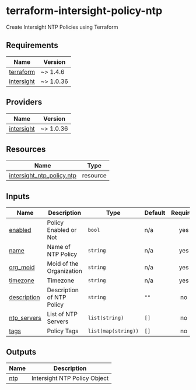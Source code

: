 # terraform-intersight-policy-ntp
Create Intersight NTP Policies using Terraform

<!-- BEGIN_TF_DOCS -->
## Requirements

| Name | Version |
|------|---------|
| <a name="requirement_terraform"></a> [terraform](#requirement\_terraform) | ~> 1.4.6 |
| <a name="requirement_intersight"></a> [intersight](#requirement\_intersight) | ~> 1.0.36 |

## Providers

| Name | Version |
|------|---------|
| <a name="provider_intersight"></a> [intersight](#provider\_intersight) | ~> 1.0.36 |

## Resources

| Name | Type |
|------|------|
| [intersight_ntp_policy.ntp](https://registry.terraform.io/providers/CiscoDevNet/intersight/latest/docs/resources/ntp_policy) | resource |

## Inputs

| Name | Description | Type | Default | Required |
|------|-------------|------|---------|:--------:|
| <a name="input_enabled"></a> [enabled](#input\_enabled) | Policy Enabled or Not | `bool` | n/a | yes |
| <a name="input_name"></a> [name](#input\_name) | Name of NTP Policy | `string` | n/a | yes |
| <a name="input_org_moid"></a> [org\_moid](#input\_org\_moid) | Moid of the Organization | `string` | n/a | yes |
| <a name="input_timezone"></a> [timezone](#input\_timezone) | Timezone | `string` | n/a | yes |
| <a name="input_description"></a> [description](#input\_description) | Description of NTP Policy | `string` | `""` | no |
| <a name="input_ntp_servers"></a> [ntp\_servers](#input\_ntp\_servers) | List of NTP Servers | `list(string)` | `[]` | no |
| <a name="input_tags"></a> [tags](#input\_tags) | Policy Tags | `list(map(string))` | `[]` | no |

## Outputs

| Name | Description |
|------|-------------|
| <a name="output_ntp"></a> [ntp](#output\_ntp) | Intersight NTP Policy Object |
<!-- END_TF_DOCS -->